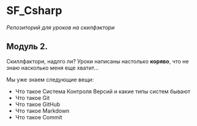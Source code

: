# SF_Csharp
*Репозиторий для уроков на скилфэктори*
## Модуль 2.
Скиллфактори, надлго ли?
Уроки написаны настолько **коряво**, что не знаю насколько меня еще хватит...

Мы уже знаем следующие вещи:
* Что такое Система Контроля Версий и какие типы систем бывают
* Что такое Git
* Что такое GitHub
* Что такое Markdown
* Что такое Commit 
